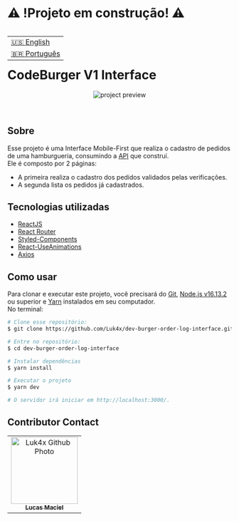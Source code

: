 # ⚠️ !Projeto em construção! ⚠️

<table align="right">
  <tr>
    <td>
      <a href="readme-en.md">🇺🇸 English</a>
    </td>
  </tr>
  <tr>
    <td>
      <a href="README.md">🇧🇷 Português</a>
    </td>
  </tr>
</table>
<br>

# CodeBurger V1 Interface

<p align="center">
  <!-- <video src=""> -->
  <img src="https://user-images.githubusercontent.com/86276393/178603195-36a116d4-008c-4c27-8f21-127f376c1944.png" alt="project preview"/>
</p>
<br>

## Sobre

Esse projeto é uma Interface Mobile-First que realiza o cadastro de pedidos de uma hamburgueria, consumindo a [API](https://github.com/Luk4x/dev-burger-order-log-API) que construí.<br>
Ele é composto por 2 páginas:

-   A primeira realiza o cadastro dos pedidos validados pelas verificações.
-   A segunda lista os pedidos já cadastrados.

## Tecnologias utilizadas

-   [ReactJS](https://pt-br.reactjs.org)
-   [React Router](https://reactrouter.com/docs/en/v6/getting-started/overview)
-   [Styled-Components](https://styled-components.com)
-   [React-UseAnimations](https://react.useanimations.com/)
-   [Axios](https://axios-http.com/docs/intro)

## Como usar

Para clonar e executar este projeto, você precisará do [Git](https://git-scm.com/), [Node.js v16.13.2](https://nodejs.org/en/) ou superior e [Yarn](https://yarnpkg.com/) instalados em seu computador.<br>No terminal:

```bash
# Clone esse repositório:
$ git clone https://github.com/Luk4x/dev-burger-order-log-interface.git

# Entre no repositório:
$ cd dev-burger-order-log-interface

# Instalar dependências
$ yarn install

# Executar o projeto
$ yarn dev

# O servidor irá iniciar em http://localhost:3000/.
```

## Contributor Contact

<table>
  <tr>
    <td align="center">
      <a href="https://www.linkedin.com/in/lucasmacielf/">
        <img src="https://avatars.githubusercontent.com/Luk4x" width="150px;" alt="Luk4x Github Photo"/><br>
        <sub>
          <b>Lucas Maciel</b>
        </sub>
      </a>
    </td>
  </tr>
</table>
